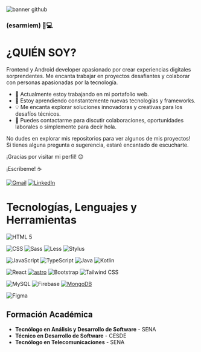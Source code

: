 ![banner github](https://github.com/esarmiem/esarmiem/assets/114357859/fd6dd234-6322-418c-89c2-b7523ccc0dc8)

### (esarmiem) 👋💻
# **¿QUIÉN SOY?**
Frontend y Android developer apasionado por crear experiencias digitales sorprendentes. Me encanta trabajar en proyectos desafiantes y colaborar con personas apasionadas por la tecnología.

- 🔭 Actualmente estoy trabajando en mi portafolio web.
- 🌱 Estoy aprendiendo constantemente nuevas tecnologías y frameworks.
- 💡 Me encanta explorar soluciones innovadoras y creativas para los desafíos técnicos.
- 💬 Puedes contactarme para discutir colaboraciones, oportunidades laborales o simplemente para decir hola.

No dudes en explorar mis repositorios para ver algunos de mis proyectos! Si tienes alguna pregunta o sugerencia, estaré encantado de escucharte.

¡Gracias por visitar mi perfil! 😊


¡Escríbeme! ☕

[![Gmail](https://img.shields.io/badge/Gmail-Elder_Sarmiento-EA4335?style=for-the-badge&logo=gmail&logoColor=white&labelColor=101010)](mailto:eldersarmiento1@gmail.com)
[![LinkedIn](https://img.shields.io/badge/LinkedIn-Elder_Sarmiento-0077B5?style=for-the-badge&logo=linkedin&logoColor=white&labelColor=101010)](https://www.linkedin.com/in/elder-sarmiento)


# Tecnologías, Lenguajes y Herramientas


  ![HTML 5](https://img.shields.io/badge/html5-E34F26?style=for-the-badge&logo=html5&logoColor=white&labelColor=E34F26)


  ![CSS](https://img.shields.io/badge/css-1572B6?style=for-the-badge&logo=css3&logoColor=white&labelColor=1572B6)
  ![Sass](https://img.shields.io/badge/sass-CC6699?style=for-the-badge&logo=sass&logoColor=white&labelColor=CC6699)
  ![Less](https://img.shields.io/badge/less-1D365D?style=for-the-badge&logo=less&logoColor=white&labelColor=1D365D)
  ![Stylus](https://img.shields.io/badge/stylus-%23ff6347.svg?style=for-the-badge&logo=stylus&logoColor=white)


  ![JavaScript](https://img.shields.io/badge/javascript-F7DF1E?style=for-the-badge&logo=javascript&logoColor=black&labelColor=F7DF1E)
  ![TypeScript](https://img.shields.io/badge/typescript-007ACC?style=for-the-badge&logo=typescript&logoColor=white&labelColor=007ACC)
  ![Java](https://img.shields.io/badge/java-%23ED8B00.svg?style=for-the-badge&logo=openjdk&logoColor=white)
  ![Kotlin](https://img.shields.io/badge/kotlin-0095D5?style=for-the-badge&logo=kotlin&logoColor=white&labelColor=0095D5)


  ![React](https://img.shields.io/badge/react-61DAFB?style=for-the-badge&logo=react&logoColor=black&labelColor=61DAFB)
  <a href='https://astro.build/' target="_blank"><img alt='astro' src='https://img.shields.io/badge/Astro-100000?style=for-the-badge&logo=astro&logoColor=white&labelColor=1ECD54&color=1ECD54'/></a>
  ![Bootstrap](https://img.shields.io/badge/bootstrap-7952B3?style=for-the-badge&logo=bootstrap&logoColor=white&labelColor=7952B3)
  ![Tailwind CSS](https://img.shields.io/badge/tailwind%20css-38B2AC?style=for-the-badge&logo=tailwind-css&logoColor=white&labelColor=38B2AC)


  ![MySQL](https://img.shields.io/badge/mysql-4479A1?style=for-the-badge&logo=mysql&logoColor=white&labelColor=4479A1)
  ![Firebase](https://img.shields.io/badge/firebase-FFCA28?style=for-the-badge&logo=firebase&logoColor=black&labelColor=FFCA28)
  [![MongoDB](https://img.shields.io/badge/MongoDB-47A248?style=for-the-badge&logo=mongodb&logoColor=white&labelColor=47A248)]()


  ![Figma](https://img.shields.io/badge/figma-F24E1E?style=for-the-badge&logo=figma&logoColor=white&labelColor=F24E1E)


## **Formación Académica**
- **Tecnólogo en Análisis y Desarrollo de Software** - SENA
- **Técnico en Desarrollo de Software** - CESDE
- **Tecnólogo en Telecomunicaciones** - SENA
